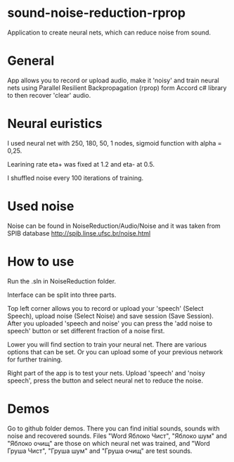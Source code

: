 # sound-noise-reduction-rprop
Application to create neural nets, which can reduce noise from sound.

# General

App allows you to record or upload audio, make it 'noisy' and train neural nets using Parallel Resilient Backpropagation (rprop) form Accord c# library to then recover 'clear' audio.

# Neural euristics

I used neural net with 250, 180, 50, 1 nodes, sigmoid function with alpha = 0,25.

Learining rate eta+ was fixed at 1.2 and eta- at 0.5.

I shuffled noise every 100 iterations of training.

# Used noise

Noise can be found in NoiseReduction/Audio/Noise and it was taken from SPIB database http://spib.linse.ufsc.br/noise.html

# How to use

Run the .sln in NoiseReduction folder.

Interface can be split into three parts. 

Top left corner allows you to record or upload your 'speech' (Select Speech), upload noise (Select Noise) and save session (Save Session). After you uploaded 'speech and noise' you can press the 'add noise to speech' button or set different fraction of a noise first.

Lower you will find section to train your neural net. There are various options that can be set. Or you can upload some of your previous network for further training.

Right part of the app is to test your nets. Upload 'speech' and 'noisy speech', press the button and select neural net to reduce the noise.

# Demos

Go to github folder demos. There you can find initial sounds, sounds with noise and recovered sounds. Files "Word Яблоко Чист", "Яблоко шум" and "Яблоко очищ" are those on which neural net was trained, and "Word Груша Чист", "Груша шум" and "Груша очищ" are test sounds.
